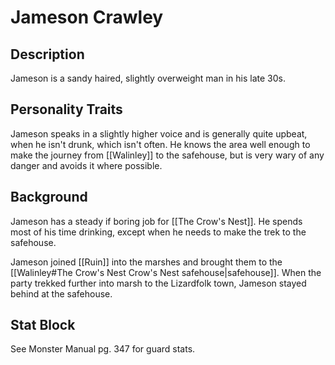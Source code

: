 # Jameson Crawley
## Description
Jameson is a sandy haired, slightly overweight man in his late 30s.
  
## Personality Traits
Jameson speaks in a slightly higher voice and is generally quite upbeat, when he isn't drunk, which isn't often. He knows the area well enough to make the journey from [[Walinley]] to the safehouse, but is very wary of any danger and avoids it where possible. 

## Background
Jameson has a steady if boring job for [[The Crow's Nest]]. He spends most of his time drinking, except when he needs to make the trek to the safehouse.

Jameson joined [[Ruin]] into the marshes and brought them to the [[Walinley#The Crow's Nest Crow's Nest safehouse|safehouse]]. When the party trekked further into marsh to the Lizardfolk town, Jameson stayed behind at the safehouse.

## Stat Block
See Monster Manual pg. 347 for guard stats.